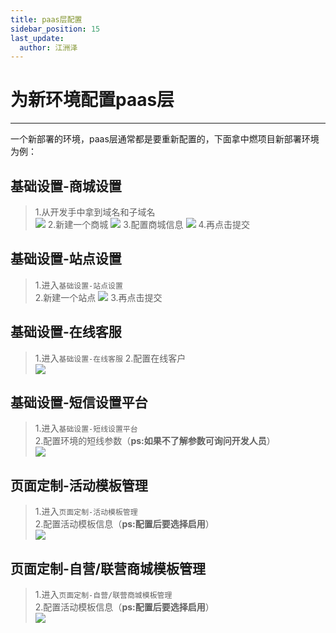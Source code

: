 ```yaml
---
title: paas层配置
sidebar_position: 15
last_update:
  author: 江洲泽
---
```


#   为新环境配置paas层

------

一个新部署的环境，paas层通常都是要重新配置的，下面拿中燃项目新部署环境为例：    

##  基础设置-商城设置
>1.从开发手中拿到域名和子域名   
![](@site/static/img/test_img/2022-09-28-09-36-22.png)
>2.新建一个商城 
![](@site/static/img/test_img/2022-09-28-09-27-59.png)
>3.配置商城信息 
![](@site/static/img/test_img/2022-09-28-09-34-40.png)
>4.再点击提交
##  基础设置-站点设置
>1.进入```基础设置-站点设置```    
>2.新建一个站点 
![](@site/static/img/test_img/2022-09-28-09-48-53.png)
>3.再点击提交

##  基础设置-在线客服
>1.进入```基础设置-在线客服``` 
>2.配置在线客户  
![](@site/static/img/test_img/2022-09-28-09-59-01.png)

##  基础设置-短信设置平台
>1.进入```基础设置-短线设置平台```   
>2.配置环境的短线参数（**ps:如果不了解参数可询问开发人员**）    
![](@site/static/img/test_img/2022-09-28-10-00-29.png)

##  页面定制-活动模板管理
>1.进入```页面定制-活动模板管理```  
>2.配置活动模板信息（**ps:配置后要选择启用**）  
![](@site/static/img/test_img/2022-09-28-10-05-35.png)

##  页面定制-自营/联营商城模板管理
>1.进入```页面定制-自营/联营商城模板管理```  
>2.配置活动模板信息（**ps:配置后要选择启用**）  
![](@site/static/img/test_img/2022-09-28-10-12-47.png)